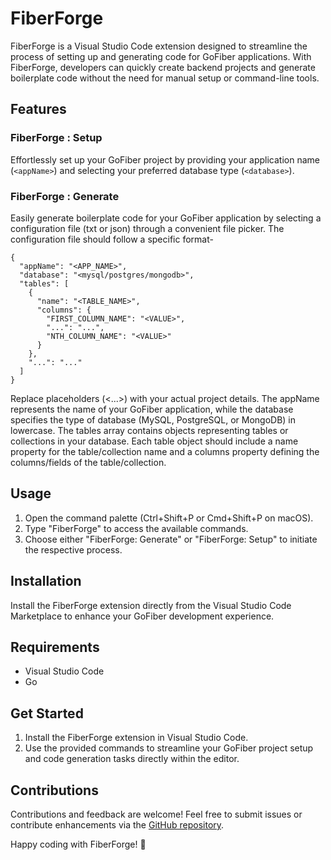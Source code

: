 # FiberForge

FiberForge is a Visual Studio Code extension designed to streamline the process of setting up and generating code for GoFiber applications. With FiberForge, developers can quickly create backend projects and generate boilerplate code without the need for manual setup or command-line tools.

## Features

### FiberForge : Setup

Effortlessly set up your GoFiber project by providing your application name (`<appName>`) and selecting your preferred database type (`<database>`).


### FiberForge : Generate

Easily generate boilerplate code for your GoFiber application by selecting a configuration file (txt or json) through a convenient file picker. The configuration file should follow a specific format-

```
{
  "appName": "<APP_NAME>",
  "database": "<mysql/postgres/mongodb>",
  "tables": [
    {
      "name": "<TABLE_NAME>",
      "columns": {
        "FIRST_COLUMN_NAME": "<VALUE>",
        "...": "...",
        "NTH_COLUMN_NAME": "<VALUE>"
      }
    },
    "...": "..."
  ]
}
```
Replace placeholders (<...>) with your actual project details. The appName represents the name of your GoFiber application, while the database specifies the type of database (MySQL, PostgreSQL, or MongoDB) in lowercase. The tables array contains objects representing tables or collections in your database. Each table object should include a name property for the table/collection name and a columns property defining the columns/fields of the table/collection.

## Usage

1. Open the command palette (Ctrl+Shift+P or Cmd+Shift+P on macOS).
2. Type "FiberForge" to access the available commands.
3. Choose either "FiberForge: Generate" or "FiberForge: Setup" to initiate the respective process.

## Installation

Install the FiberForge extension directly from the Visual Studio Code Marketplace to enhance your GoFiber development experience.

## Requirements

- Visual Studio Code
- Go

## Get Started

1. Install the FiberForge extension in Visual Studio Code.
2. Use the provided commands to streamline your GoFiber project setup and code generation tasks directly within the editor.

## Contributions

Contributions and feedback are welcome! Feel free to submit issues or contribute enhancements via the [GitHub repository](<repository_link>).

Happy coding with FiberForge! 🚀

